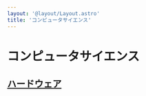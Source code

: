 ```yaml
---
layout: '@layout/Layout.astro'
title: 'コンピュータサイエンス'
---
```

# コンピュータサイエンス
## [ハードウェア](/b/tech/computer/hardware-home)